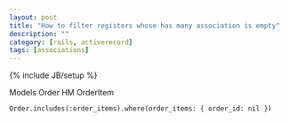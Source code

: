 ```yaml
---
layout: post
title: "How to filter registers whose has many association is empty"
description: ""
category: [rails, activerecord]
tags: [associations]
---
```

{% include JB/setup %}


Models Order HM OrderItem

    Order.includes(:order_items).where(order_items: { order_id: nil })

